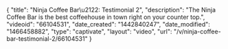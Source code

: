 {
    "title": "Ninja Coffee Bar\u2122: Testimonial 2",
    "description": "The Ninja Coffee Bar is the best coffeehouse in town right on your counter top.",
    "videoid": "66104531",
    "date_created": "1442840247",
    "date_modified": "1466458882",
    "type": "captivate",
    "layout": "video",
    "url": "\/v\/ninja-coffee-bar-testimonial-2\/66104531"
}